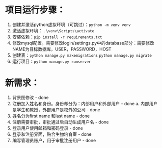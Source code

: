 # 项目运行步骤：
1. 创建并激活python虚拟环境（可跳过）：```python -m venv venv```
2. 激活虚拟环境： ```.\venv\Scripts\activate```
3. 安装依赖：```pip install -r requirements.txt```
4. 修改mysql配置。需要修改login/settings.py中的database部分：需要修改NAME为目标数据库，USER，PASSWORD，HOST
5. 创建表：```python manage.py makemigrations```   ```python manage.py migrate```
6. 运行项目：```python manage.py runserver```

# 新需求：
1. 背景图修改 - done
2. 注册加入姓名和身份。身份却分为：内部用户和外部用户 - done
    a. 内部用户是学生和教授，外部用户是校外的公司 - done
3. 姓名分为first name 和last name - done
4. 注册需要审批，审批通过后自动生成用户名 - done
5. 登录用户使用邮箱和密码登录 - done
6. 登录和注册界面，贴合生物培育室 - done
7. 编写管理员账户，用于审批注册用户 - done
